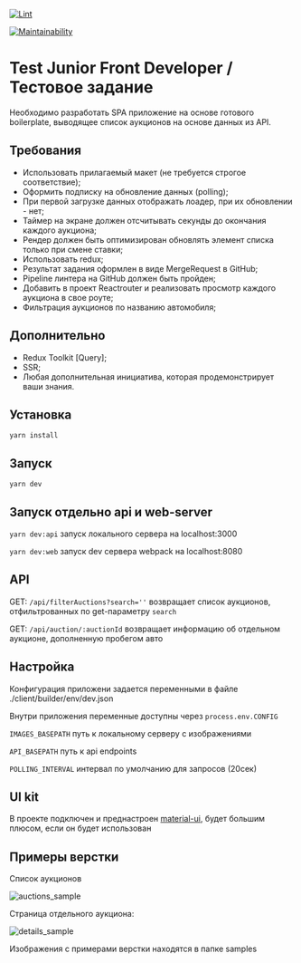 
[![Lint](https://github.com/CarTechRu/TestJuniorFrontDeveloper/workflows/lint/badge.svg)](https://github.com/CarTechRu/TestJuniorFrontDeveloper/actions)

[![Maintainability](https://api.codeclimate.com/v1/badges/60be8bcaaa72c7608261/maintainability)](https://codeclimate.com/github/CarTechRu/TestJuniorFrontDeveloper/maintainability)

# Test Junior Front Developer / Тестовое задание

Необходимо разработать SPA приложение на основе готового boilerplate, выводящее список аукционов на основе данных из API.

## Требования 

- Использовать прилагаемый макет (не требуется строгое соответствие);
- Оформить подписку на обновление данных (polling);
- При первой загрузке данных отображать лоадер, при их обновлении - нет;
- Таймер на экране должен отсчитывать секунды до окончания каждого аукциона;
- Рендер должен быть оптимизирован обновлять элемент списка только при смене ставки;
- Использовать redux;
- Результат задания оформлен в виде MergeRequest в GitHub;
- Pipeline линтера на GitHub должен быть пройден;
- Добавить в проект Reactrouter и реализовать просмотр каждого аукциона в свое роуте;
- Фильтрация аукционов по названию автомобиля;

## Дополнительно

- Redux Toolkit [Query];
- SSR;
- Любая дополнительная инициатива, которая продемонстрирует ваши знания.

## Установка

`yarn install`

## Запуск

`yarn dev`

## Запуск отдельно api и web-server

`yarn dev:api` запуск локального сервера на localhost:3000

`yarn dev:web` запуск dev сервера webpack на localhost:8080

## API

GET: `/api/filterAuctions?search=''` возвращает список аукционов, отфильтрованных по get-параметру `search`

GET: `/api/auction/:auctionId` возвращает информацию об отдельном аукционе, дополненную пробегом авто

## Настройка

Конфигурация приложени задается переменными в файле ./client/builder/env/dev.json

Внутри приложения переменные доступны через `process.env.CONFIG`

`IMAGES_BASEPATH` путь к локальному серверу с изображениями

`API_BASEPATH` путь к api endpoints

`POLLING_INTERVAL` интервал по умолчанию для запросов (20сек)

## UI kit

В проекте подключен и преднастроен [material-ui](https://mui.com/), будет большим плюсом, если он будет использован

## Примеры верстки

Список аукционов

![auctions_sample](https://user-images.githubusercontent.com/68642210/153865143-adf5a83a-dc48-4350-afd9-58f6f31fa074.jpg)

 Страница отдельного аукциона:

![details_sample](https://user-images.githubusercontent.com/68642210/153865147-692885a0-e215-4fc8-80bc-b85491925280.jpg)

Изображения с примерами верстки находятся в папке samples
